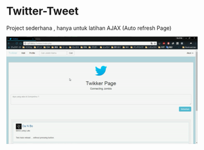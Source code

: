 # Twitter-Tweet

Project sederhana , hanya untuk latihan AJAX (Auto refresh Page)

![demonya](https://github.com/Danboru/Twitter-Tweet/blob/master/images/demo.png?raw=true)
